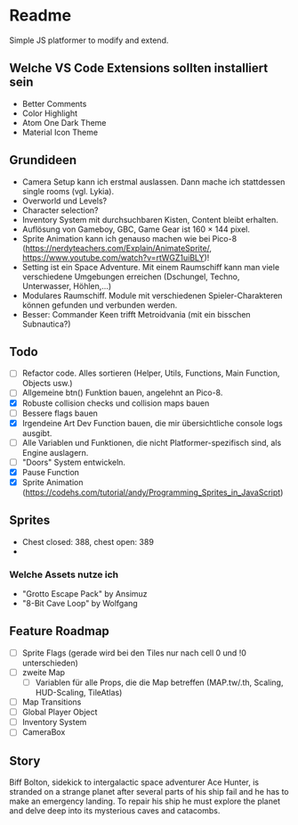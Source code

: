 # Readme

Simple JS platformer to modify and extend.

## Welche VS Code Extensions sollten installiert sein

- Better Comments
- Color Highlight
- Atom One Dark Theme
- Material Icon Theme

## Grundideen

- Camera Setup kann ich erstmal auslassen. Dann mache ich stattdessen single rooms (vgl. Lykia).
- Overworld und Levels?
- Character selection?
- Inventory System mit durchsuchbaren Kisten, Content bleibt erhalten.
- Auflösung von Gameboy, GBC, Game Gear ist 160 × 144 pixel.
- Sprite Animation kann ich genauso machen wie bei Pico-8 (<https://nerdyteachers.com/Explain/AnimateSprite/>, <https://www.youtube.com/watch?v=rtWGZ1uiBLY>)!
- Setting ist ein Space Adventure. Mit einem Raumschiff kann man viele verschiedene Umgebungen erreichen (Dschungel, Techno, Unterwasser, Höhlen,...)
- Modulares Raumschiff. Module mit verschiedenen Spieler-Charakteren können gefunden und verbunden werden.
- Besser: Commander Keen trifft Metroidvania (mit ein bisschen Subnautica?)

## Todo

- [ ] Refactor code. Alles sortieren (Helper, Utils, Functions, Main Function, Objects usw.)
- [ ] Allgemeine btn() Funktion bauen, angelehnt an Pico-8.
- [x] Robuste collision checks und collision maps bauen
- [ ] Bessere flags bauen
- [x] Irgendeine Art Dev Function bauen, die mir übersichtliche console logs ausgibt.
- [ ] Alle Variablen und Funktionen, die nicht Platformer-spezifisch sind, als Engine auslagern.
- [ ] "Doors" System entwickeln.
- [x] Pause Function
- [x] Sprite Animation (<https://codehs.com/tutorial/andy/Programming_Sprites_in_JavaScript>)

## Sprites

- Chest closed: 388, chest open: 389
-

### Welche Assets nutze ich

- "Grotto Escape Pack" by Ansimuz
- "8-Bit Cave Loop" by Wolfgang

## Feature Roadmap

- [ ] Sprite Flags (gerade wird bei den Tiles nur nach cell 0 und !0 unterschieden)
- [ ] zweite Map
  - [ ] Variablen für alle Props, die die Map betreffen (MAP.tw/.th, Scaling, HUD-Scaling, TileAtlas)
- [ ] Map Transitions
- [ ] Global Player Object
- [ ] Inventory System
- [ ] CameraBox

## Story

Biff Bolton, sidekick to intergalactic space adventurer Ace Hunter, is stranded on a strange planet after several parts of his ship fail and he has to make an emergency landing. To repair his ship he must explore the planet and delve deep into its mysterious caves and catacombs.
